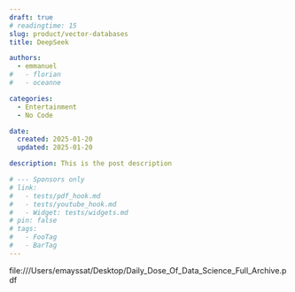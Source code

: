 ```yaml
---
draft: true
# readingtime: 15
slug: product/vector-databases
title: DeepSeek

authors:
  - emmanuel
#   - florian
#   - oceanne

categories:
  - Entertainment
  - No Code

date:
  created: 2025-01-20
  updated: 2025-01-20

description: This is the post description

# --- Sponsors only
# link:
#   - tests/pdf_hook.md
#   - tests/youtube_hook.md
#   - Widget: tests/widgets.md
# pin: false
# tags:
#   - FooTag
#   - BarTag
---
```


file:///Users/emayssat/Desktop/Daily_Dose_Of_Data_Science_Full_Archive.pdf

<!-- end-of-excerpt -->


